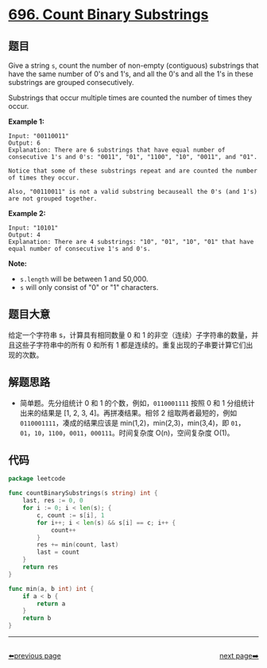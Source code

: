 # [696. Count Binary Substrings](https://leetcode.com/problems/count-binary-substrings/)


## 题目

Give a string `s`, count the number of non-empty (contiguous) substrings that have the same number of 0's and 1's, and all the 0's and all the 1's in these substrings are grouped consecutively.

Substrings that occur multiple times are counted the number of times they occur.

**Example 1:**

```
Input: "00110011"
Output: 6
Explanation: There are 6 substrings that have equal number of consecutive 1's and 0's: "0011", "01", "1100", "10", "0011", and "01".

Notice that some of these substrings repeat and are counted the number of times they occur.

Also, "00110011" is not a valid substring becauseall the 0's (and 1's) are not grouped together.

```

**Example 2:**

```
Input: "10101"
Output: 4
Explanation: There are 4 substrings: "10", "01", "10", "01" that have equal number of consecutive 1's and 0's.

```

**Note:**

- `s.length` will be between 1 and 50,000.
- `s` will only consist of "0" or "1" characters.

## 题目大意

给定一个字符串 s，计算具有相同数量 0 和 1 的非空（连续）子字符串的数量，并且这些子字符串中的所有 0 和所有 1 都是连续的。重复出现的子串要计算它们出现的次数。

## 解题思路

- 简单题。先分组统计 0 和 1 的个数，例如，`0110001111` 按照 0 和 1 分组统计出来的结果是 [1, 2, 3, 4]。再拼凑结果。相邻 2 组取两者最短的，例如 `0110001111`，凑成的结果应该是 min(1,2)，min(2,3)，min(3,4)，即 `01`，`01`，`10`，`1100`，`0011`，`000111`。时间复杂度 O(n)，空间复杂度 O(1)。

## 代码

```go
package leetcode

func countBinarySubstrings(s string) int {
	last, res := 0, 0
	for i := 0; i < len(s); {
		c, count := s[i], 1
		for i++; i < len(s) && s[i] == c; i++ {
			count++
		}
		res += min(count, last)
		last = count
	}
	return res
}

func min(a, b int) int {
	if a < b {
		return a
	}
	return b
}
```



----------------------------------------------
<div style="display: flex;justify-content: space-between;align-items: center;">
<p><a href="https://books.halfrost.com/leetcode/ChapterFour/0600~0699/0695.Max-Area-of-Island/">⬅️previous page</a></p>
<p><a href="https://books.halfrost.com/leetcode/ChapterFour/0600~0699/0697.Degree-of-an-Array/">next page➡️</a></p>
</div>
